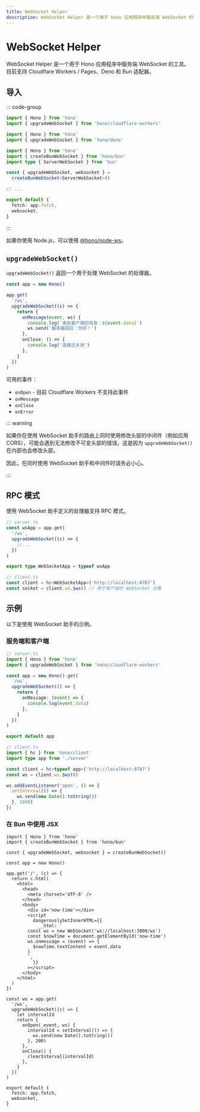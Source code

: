 ```yaml
---
title: WebSocket Helper
description: WebSocket Helper 是一个用于 Hono 应用程序中服务端 WebSocket 的工具。
---
```


# WebSocket Helper

WebSocket Helper 是一个用于 Hono 应用程序中服务端 WebSocket 的工具。
目前支持 Cloudflare Workers / Pages、Deno 和 Bun 适配器。

## 导入

::: code-group

```ts [Cloudflare Workers]
import { Hono } from 'hono'
import { upgradeWebSocket } from 'hono/cloudflare-workers'
```

```ts [Deno]
import { Hono } from 'hono'
import { upgradeWebSocket } from 'hono/deno'
```

```ts [Bun]
import { Hono } from 'hono'
import { createBunWebSocket } from 'hono/bun'
import type { ServerWebSocket } from 'bun'

const { upgradeWebSocket, websocket } =
  createBunWebSocket<ServerWebSocket>()

// ...

export default {
  fetch: app.fetch,
  websocket,
}
```

:::

如果你使用 Node.js，可以使用 [@hono/node-ws](https://github.com/honojs/middleware/tree/main/packages/node-ws)。

## `upgradeWebSocket()`

`upgradeWebSocket()` 返回一个用于处理 WebSocket 的处理器。

```ts
const app = new Hono()

app.get(
  '/ws',
  upgradeWebSocket((c) => {
    return {
      onMessage(event, ws) {
        console.log(`来自客户端的消息：${event.data}`)
        ws.send('服务器回应：你好！')
      },
      onClose: () => {
        console.log('连接已关闭')
      },
    }
  })
)
```

可用的事件：

- `onOpen` - 目前 Cloudflare Workers 不支持此事件
- `onMessage`
- `onClose`
- `onError`

::: warning

如果你在使用 WebSocket 助手的路由上同时使用修改头部的中间件（例如应用 CORS），可能会遇到无法修改不可变头部的错误。这是因为 `upgradeWebSocket()` 在内部也会修改头部。

因此，在同时使用 WebSocket 助手和中间件时请务必小心。

:::

## RPC 模式

使用 WebSocket 助手定义的处理器支持 RPC 模式。

```ts
// server.ts
const wsApp = app.get(
  '/ws',
  upgradeWebSocket((c) => {
    //...
  })
)

export type WebSocketApp = typeof wsApp

// client.ts
const client = hc<WebSocketApp>('http://localhost:8787')
const socket = client.ws.$ws() // 用于客户端的 WebSocket 对象
```

## 示例

以下是使用 WebSocket 助手的示例。

### 服务端和客户端

```ts
// server.ts
import { Hono } from 'hono'
import { upgradeWebSocket } from 'hono/cloudflare-workers'

const app = new Hono().get(
  '/ws',
  upgradeWebSocket(() => {
    return {
      onMessage: (event) => {
        console.log(event.data)
      },
    }
  })
)

export default app
```

```ts
// client.ts
import { hc } from 'hono/client'
import type app from './server'

const client = hc<typeof app>('http://localhost:8787')
const ws = client.ws.$ws(0)

ws.addEventListener('open', () => {
  setInterval(() => {
    ws.send(new Date().toString())
  }, 1000)
})
```

### 在 Bun 中使用 JSX

```tsx
import { Hono } from 'hono'
import { createBunWebSocket } from 'hono/bun'

const { upgradeWebSocket, websocket } = createBunWebSocket()

const app = new Hono()

app.get('/', (c) => {
  return c.html(
    <html>
      <head>
        <meta charset='UTF-8' />
      </head>
      <body>
        <div id='now-time'></div>
        <script
          dangerouslySetInnerHTML={{
            __html: `
        const ws = new WebSocket('ws://localhost:3000/ws')
        const $nowTime = document.getElementById('now-time')
        ws.onmessage = (event) => {
          $nowTime.textContent = event.data
        }
        `,
          }}
        ></script>
      </body>
    </html>
  )
})

const ws = app.get(
  '/ws',
  upgradeWebSocket((c) => {
    let intervalId
    return {
      onOpen(_event, ws) {
        intervalId = setInterval(() => {
          ws.send(new Date().toString())
        }, 200)
      },
      onClose() {
        clearInterval(intervalId)
      },
    }
  })
)

export default {
  fetch: app.fetch,
  websocket,
}
```
